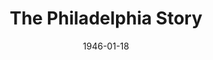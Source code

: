 ---
title: The Philadelphia Story
date: 1946-01-18
closing_date: 1946-01-25
layout: productions
featured_image:
image_caption:
image_credit:
playbill:
Theatre: Theatre Jacksonville
Venue: Little Theatre
cast:
- Alexander (Sandy) Lord: Milton Rehberg
- C.K. Dexter Haven: Frank Davis
- Dinah Lord: Carole Coleman
- Dr. Parsons:
  - Albert Hedison
  - Seth Teasdale
- Elizabeth (Liz) Imbrie: Gerri Turbow
- Elsie: Sarah McRae
- George Kittredge: Joe Reaves
- Mac: Nicholas Volpe
- Macaulay (Mike) Connor: Jarl Victor
- Margaret Lord: Elva Stein
- May: Betty Thornton
- Seth Lord: A.D. Smith
- Thomas: Tom Keating
- Tracy Lord: Flonnie Anders
- William (Uncle Willie) Tracy: Roy Meischner
crew:
- Assistant Stage Manager: Tom Keating
- Director: L. Bramer Carlson
- Make-up Chairman: Elmo Lehman
- Make-up:
  - Lucy Dalton
- Music and Sound: Morty Turbow
- Painting and Construction:
  - Ann Hirth
  - Bradley Geiger
  - Bryant Simms
  - Carol Corbett
  - Dorothy Greenlaw
  - Edythe Guernsey, Jr.
  - Fontaine Heriot
  - Hinkley Greenlaw
  - Jacquelyn Trevine
  - Joyce Hall
  - Joyce Tritot
  - Judy Barsh
  - Maudie LeBrun
  - Morty Turbow
  - Natalie Hart
  - R.S. Heriot
  - Shirley Cadle
  - Simms
  - Virgia Noble
- Photographs in Lobby: Robert F. Marsh
- Portraits in Lobby: Nicholas Volpe
- Properties:
  - Betty Thornton
  - Frances Elliot
  - Jeanne Ostner
  - Martha Pattishal
  - Soula Smith
- Set and Lighting Design: Duke LeBrun
- Stage Manager: Helen Kriebs
- Switchboard: Dorothy Greenlaw
- Wardrobe:
  - Boots Royall
  - Edith Garrison
  - Gerda Bower
  - Laurine Moore
  - Louise Tennent, Jr.
  - Lucy Dalton
  - Meg Diamond
  - Sarah McRae
  - Virgina Smith
orchestra:
external_links:
---
